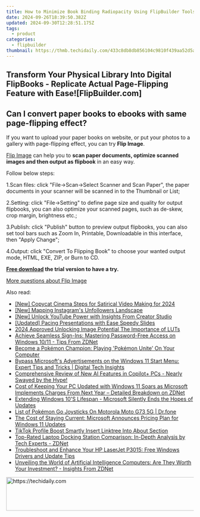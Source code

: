```yaml
---
title: How to Minimize Book Binding Radiopacity Using FlipBuilder Tools?
date: 2024-09-26T18:39:50.382Z
updated: 2024-09-30T12:28:51.175Z
tags:
  - product
categories:
  - flipbuilder
thumbnail: https://thmb.techidaily.com/433c8db8db856104c9810f439aa52d5a8953c74930ec2a2b3bd8b6afbd328645.jpg
---
```


## Transform Your Physical Library Into Digital FlipBooks - Replicate Actual Page-Flipping Feature with Ease![FlipBuilder.com]

## Can I convert paper books to ebooks with same page-flipping effect?

If you want to upload your paper books on website, or put your photos to a gallery with page-flipping effect, you can try **Flip Image**. 

[Flip Image](https://tools.techidaily.com/flipbuilder/products/) can help you to **scan paper documents, optimize scanned images and then output as flipbook** in an easy way.

Follow below steps:

1.Scan files: click "File->Scan->Select Scanner and Scan Paper", the paper documents in your scanner will be scanned in to the Thumbnail or List;

2.Setting: click "File->Setting" to define page size and quality for output flipbooks, you can also optimize your scanned pages, such as de-skew, crop margin, brightness etc.;

3.Publish: click "Publish" button to preview output flipbooks, you can also set tool bars such as Zoom In, Printable, Downloadable in this interface, then "Apply Change";

4.Output: click "Convert To Flipping Book" to choose your wanted output mode, HTML, EXE, ZIP, or Burn to CD.

**[Free download](https://tools.techidaily.com/flipbuilder/products/) the trial version to have a try.** 

[More questions about Flip Image](https://tools.techidaily.com/flipbuilder/products/)

<ins class="adsbygoogle"
     style="display:block"
     data-ad-format="autorelaxed"
     data-ad-client="ca-pub-7571918770474297"
     data-ad-slot="1223367746"></ins>

<ins class="adsbygoogle"
     style="display:block"
     data-ad-client="ca-pub-7571918770474297"
     data-ad-slot="8358498916"
     data-ad-format="auto"
     data-full-width-responsive="true"></ins>

<span class="atpl-alsoreadstyle">Also read:</span>
<div><ul>
<li><a href="https://facebook-record-videos.techidaily.com/new-copycat-cinema-steps-for-satirical-video-making-for-2024/"><u>[New] Copycat Cinema Steps for Satirical Video Making for 2024</u></a></li>
<li><a href="https://instagram-video-files.techidaily.com/new-mapping-instagrams-unfollowers-landscape/"><u>[New] Mapping Instagram's Unfollowers Landscape</u></a></li>
<li><a href="https://youtube-zero.techidaily.com/nlock-youtube-power-with-insights-from-creator-studio/"><u>[New] Unlock YouTube Power with Insights From Creator Studio</u></a></li>
<li><a href="https://extra-guidance.techidaily.com/updated-pacing-presentations-with-ease-speedy-slides/"><u>[Updated] Pacing Presentations with Ease Speedy Slides</u></a></li>
<li><a href="https://fox-access.techidaily.com/2024-approved-unlocking-image-potential-the-importance-of-luts/"><u>2024 Approved Unlocking Image Potential The Importance of LUTs</u></a></li>
<li><a href="https://win-alternatives.techidaily.com/achieve-seamless-sign-ins-mastering-password-free-access-on-windows-1011-tips-from-zdnet/"><u>Achieve Seamless Sign-Ins: Mastering Password-Free Access on Windows 10/11 - Tips From ZDNet</u></a></li>
<li><a href="https://technical-tips.techidaily.com/become-a-pokemon-champion-playing-pokemon-unite-on-your-computer/"><u>Become a Pokémon Champion: Playing 'Pokémon Unite' On Your Computer</u></a></li>
<li><a href="https://win-alternatives.techidaily.com/bypass-microsofts-advertisements-on-the-windows-11-start-menu-expert-tips-and-tricks-digital-tech-insights/"><u>Bypass Microsoft's Advertisements on the Windows 11 Start Menu: Expert Tips and Tricks | Digital Tech Insights</u></a></li>
<li><a href="https://win-alternatives.techidaily.com/comprehensive-review-of-new-ai-features-in-copilotplus-pcs-nearly-swayed-by-the-hype/"><u>Comprehensive Review of New AI Features in Copilot+ PCs - Nearly Swayed by the Hype!</u></a></li>
<li><a href="https://win-alternatives.techidaily.com/cost-of-keeping-your-pc-updated-with-windows-11-soars-as-microsoft-implements-charges-from-next-year-detailed-breakdown-on-zdnet/"><u>Cost of Keeping Your PC Updated with Windows 11 Soars as Microsoft Implements Charges From Next Year – Detailed Breakdown on ZDNet</u></a></li>
<li><a href="https://win-alternatives.techidaily.com/extending-windows-10s-lifespan-microsoft-silently-ends-the-hopes-of-updates/"><u>Extending Windows 10'S Lifespan - Microsoft Silently Ends the Hopes of Updates</u></a></li>
<li><a href="https://android-pokemon-go.techidaily.com/list-of-pokemon-go-joysticks-on-motorola-moto-g73-5g-drfone-by-drfone-virtual-android/"><u>List of Pokémon Go Joysticks On Motorola Moto G73 5G | Dr.fone</u></a></li>
<li><a href="https://win-alternatives.techidaily.com/the-cost-of-staying-current-microsoft-announces-pricing-plan-for-windows-11-updates/"><u>The Cost of Staying Current: Microsoft Announces Pricing Plan for Windows 11 Updates</u></a></li>
<li><a href="https://extra-hints.techidaily.com/tiktok-profile-boost-smartly-insert-linktree-into-about-section/"><u>TikTok Profile Boost Smartly Insert Linktree Into About Section</u></a></li>
<li><a href="https://win-alternatives.techidaily.com/top-rated-laptop-docking-station-comparison-in-depth-analysis-by-tech-experts-zdnet/"><u>Top-Rated Laptop Docking Station Comparison: In-Depth Analysis by Tech Experts - ZDNet</u></a></li>
<li><a href="https://win-dash.techidaily.com/troubleshoot-and-enhance-your-hp-laserjet-p3015-free-windows-drivers-and-update-tips/"><u>Troubleshoot and Enhance Your HP LaserJet P3015: Free Windows Drivers and Update Tips</u></a></li>
<li><a href="https://win-alternatives.techidaily.com/unveiling-the-world-of-artificial-intelligence-computers-are-they-worth-your-investment-insights-from-zdnet/"><u>Unveiling the World of Artificial Intelligence Computers: Are They Worth Your Investment? - Insights From ZDNet</u></a></li>
</ul></div>

<!-- affiliate ads begin -->
<a href="https://aligracehair.sjv.io/c/5597632/2135405/19272" target="_top" id="2135405">
  <img src="//a.impactradius-go.com/display-ad/19272-2135405" border="0" alt="https://techidaily.com" width="728" height="90"/>
</a>
<img height="0" width="0" src="https://aligracehair.sjv.io/i/5597632/2135405/19272" style="position:absolute;visibility:hidden;" border="0" />
<!-- affiliate ads end -->

